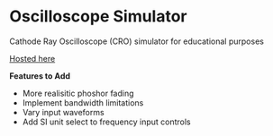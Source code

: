 # Oscilloscope Simulator
Cathode Ray Oscilloscope (CRO) simulator for educational purposes

[Hosted here](https://rh-gcc.github.io/oscilloscope-simulator/)

**Features to Add**

* More realisitic phoshor fading
* Implement bandwidth limitations
* Vary input waveforms
* Add SI unit select to frequency input controls
